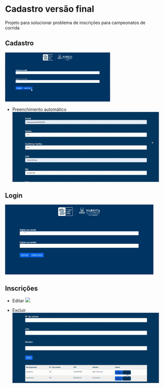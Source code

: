 # Cadastro versão final
Projeto para solucionar problema de inscrições para campeonatos de corrida 

## Cadastro  
<img src="imgs/cadastro.gif">  

* Preenchimento automático <img src="imgs/cep.gif">  





## Login  
<img src="imgs/login.gif">  



## Inscrições
* Editar <img src="imgs/editando.gif">  

* Excluir<img src="imgs/excluindo.gif">